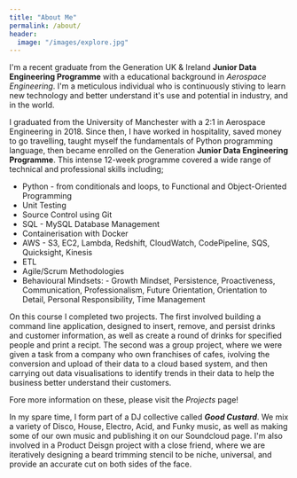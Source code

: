```yaml
---
title: "About Me"
permalink: /about/
header:
  image: "/images/explore.jpg"
---
```


I'm a recent graduate from the Generation UK & Ireland **Junior Data Engineering Programme** with a educational background in *Aerospace Engineering*. I'm a meticulous individual who is continuously stiving to learn new technology and better understand it's use and potential in industry, and in the world. 

I graduated from the University of Manchester with a 2:1 in Aerospace Engineering in 2018. Since then, I have worked in hospitality, saved money to go travelling, taught myself the fundamentals of Python programming language, then became enrolled on the Generation **Junior Data Engineering Programme**. This intense 12-week programme covered a wide range of technical and professional skills including;

* Python - from conditionals and loops, to Functional and Object-Oriented Programming
* Unit Testing
* Source Control using Git
* SQL - MySQL Database Management
* Containerisation with Docker
* AWS - S3, EC2, Lambda, Redshift, CloudWatch, CodePipeline, SQS, Quicksight, Kinesis  
* ETL 
* Agile/Scrum Methodologies
* Behavioural Mindsets: - Growth Mindset, Persistence, Proactiveness, Communication, Professionalism, Future Orientation, Orientation to Detail, Personal Responsibility, Time Management

On this course I completed two projects. 
The first involved building a command line application, designed to insert, remove, and persist drinks and customer information, as well as create a round of drinks for specified people and print a recipt. 
The second was a group project, where we were given a task from a company who own franchises of cafes, ivolving the conversion and upload of their data to a cloud based system, and then carrying out data visualisations to identify trends in their data to help the business better understand their customers. 

Fore more information on these, please visit the *Projects* page!

In my spare time, I form part of a DJ collective called ***Good Custard***. We mix a variety of Disco, House, Electro, Acid, and Funky music, as well as making some of our own music and publishing it on our Soundcloud page. I'm also involved in a Product Deisgn project with a close friend, where we are iteratively designing a beard trimming stencil to be niche, universal, and provide an accurate cut on both sides of the face. 






